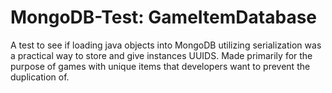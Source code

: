 # MongoDB-Test: GameItemDatabase
A test to see if loading java objects into MongoDB utilizing serialization was a practical way to store and give instances UUIDS.
Made primarily for the purpose of games with unique items that developers want to prevent the duplication of.